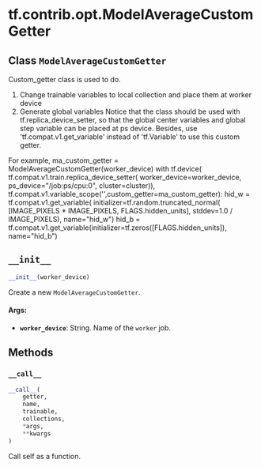 <div itemscope itemtype="http://developers.google.com/ReferenceObject">
<meta itemprop="name" content="tf.contrib.opt.ModelAverageCustomGetter" />
<meta itemprop="path" content="Stable" />
<meta itemprop="property" content="__call__"/>
<meta itemprop="property" content="__init__"/>
</div>

# tf.contrib.opt.ModelAverageCustomGetter

## Class `ModelAverageCustomGetter`



Custom_getter class is used to do.

1. Change trainable variables to local collection and place them at worker
  device
2. Generate global variables
  Notice that the class should be used with tf.replica_device_setter,
  so that the global center variables and global step variable can be placed
  at ps device. Besides, use 'tf.compat.v1.get_variable' instead of
  'tf.Variable' to
  use this custom getter.

For example,
ma_custom_getter = ModelAverageCustomGetter(worker_device)
with tf.device(
  tf.compat.v1.train.replica_device_setter(
    worker_device=worker_device,
    ps_device="/job:ps/cpu:0",
    cluster=cluster)),
  tf.compat.v1.variable_scope('',custom_getter=ma_custom_getter):
  hid_w = tf.compat.v1.get_variable(
    initializer=tf.random.truncated_normal(
        [IMAGE_PIXELS * IMAGE_PIXELS, FLAGS.hidden_units],
        stddev=1.0 / IMAGE_PIXELS),
    name="hid_w")
  hid_b =
  tf.compat.v1.get_variable(initializer=tf.zeros([FLAGS.hidden_units]),
                          name="hid_b")

<h2 id="__init__"><code>__init__</code></h2>

``` python
__init__(worker_device)
```

Create a new `ModelAverageCustomGetter`.

#### Args:

* <b>`worker_device`</b>: String.  Name of the `worker` job.



## Methods

<h3 id="__call__"><code>__call__</code></h3>

``` python
__call__(
    getter,
    name,
    trainable,
    collections,
    *args,
    **kwargs
)
```

Call self as a function.



